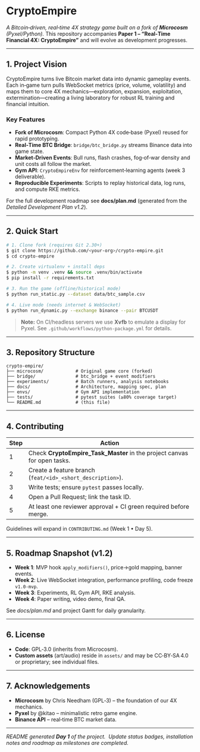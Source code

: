 # CryptoEmpire

*A Bitcoin‑driven, real‑time 4X strategy game built on a fork of **Microcosm** (Pyxel/Python).*
This repository accompanies **Paper 1 – “Real‑Time Financial 4X: CryptoEmpire”** and will evolve as development progresses.

---

## 1. Project Vision

CryptoEmpire turns live Bitcoin market data into dynamic gameplay events. Each in‑game turn pulls WebSocket metrics (price, volume, volatility) and maps them to core 4X mechanics—exploration, expansion, exploitation, extermination—creating a living laboratory for robust RL training and financial intuition.

### Key Features

* **Fork of Microcosm**: Compact Python 4X code‑base (Pyxel) reused for rapid prototyping.
* **Real‑Time BTC Bridge**: `bridge/btc_bridge.py` streams Binance data into game state.
* **Market‑Driven Events**: Bull runs, flash crashes, fog‑of‑war density and unit costs all follow the market.
* **Gym API**: `CryptoEmpireEnv` for reinforcement‑learning agents (week 3 deliverable).
* **Reproducible Experiments**: Scripts to replay historical data, log runs, and compute RKE metrics.

For the full development roadmap see **docs/plan.md** (generated from the *Detailed Development Plan v1.2*).

---

## 2. Quick Start

```bash
# 1. Clone fork (requires Git 2.30+)
$ git clone https://github.com/<your‑org>/crypto‑empire.git
$ cd crypto‑empire

# 2. Create virtualenv + install deps
$ python -m venv .venv && source .venv/bin/activate
$ pip install -r requirements.txt

# 3. Run the game (offline/historical mode)
$ python run_static.py --dataset data/btc_sample.csv

# 4. Live mode (needs internet & WebSocket)
$ python run_dynamic.py --exchange binance --pair BTCUSDT
```

> **Note:** On CI/headless servers we use **Xvfb** to emulate a display for Pyxel. See `.github/workflows/python‑package.yml` for details.

---

## 3. Repository Structure

```
crypto‑empire/
├── microcosm/            # Original game core (forked)
├── bridge/               # btc_bridge + event modifiers
├── experiments/          # Batch runners, analysis notebooks
├── docs/                 # Architecture, mapping spec, plan
├── envs/                 # Gym API implementation
├── tests/                # pytest suites (≥80% coverage target)
└── README.md             # (this file)
```

---

## 4. Contributing

| Step | Action                                                                     |
| ---- | -------------------------------------------------------------------------- |
| 1    | Check **CryptoEmpire\_Task\_Master** in the project canvas for open tasks. |
| 2    | Create a feature branch (`feat/<id>_<short_description>`).                 |
| 3    | Write tests; ensure `pytest` passes locally.                               |
| 4    | Open a Pull Request; link the task ID.                                     |
| 5    | At least one reviewer approval + CI green required before merge.           |

Guidelines will expand in `CONTRIBUTING.md` (Week 1 • Day 5).

---

## 5. Roadmap Snapshot (v1.2)

* **Week 1**: MVP hook `apply_modifiers()`, price→gold mapping, banner events.
* **Week 2**: Live WebSocket integration, performance profiling, code freeze `v1.0‑mvp`.
* **Week 3**: Experiments, RL Gym API, RKE analysis.
* **Week 4**: Paper writing, video demo, final QA.

See *docs/plan.md* and project Gantt for daily granularity.

---

## 6. License

* **Code**: GPL‑3.0 (inherits from Microcosm).
* **Custom assets** (art/audio) reside in `assets/` and may be CC‑BY‑SA 4.0 or proprietary; see individual files.

---

## 7. Acknowledgements

* **Microcosm** by Chris Needham (GPL‑3) – the foundation of our 4X mechanics.
* **Pyxel** by @kitao – minimalistic retro game engine.
* **Binance API** – real‑time BTC market data.

---

*README generated **Day 1** of the project.  Update status badges, installation notes and roadmap as milestones are completed.*
